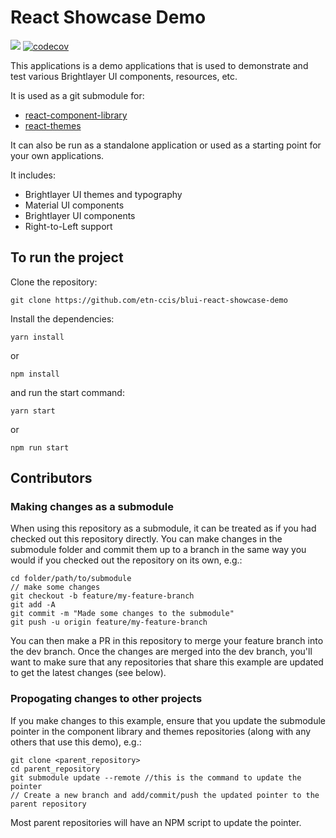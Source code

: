 # React Showcase Demo

[![](https://img.shields.io/circleci/build/github/etn-ccis/blui-react-showcase-demo/master.svg?style=flat)](https://circleci.com/gh/brightlayer-ui/react-showcase-demo/tree/master) [![codecov](https://codecov.io/gh/etn-ccis/blui-react-showcase-demo/branch/master/graph/badge.svg?token=DNI4Z1LUL3)](https://codecov.io/gh/etn-ccis/blui-react-showcase-demo)

This applications is a demo applications that is used to demonstrate and test various Brightlayer UI components, resources, etc.

It is used as a git submodule for:

-   [react-component-library](https://github.com/etn-ccis/blui-react-component-library)
-   [react-themes](https://github.com/etn-ccis/blui-react-themes)

It can also be run as a standalone application or used as a starting point for your own applications.

It includes:

-   Brightlayer UI themes and typography
-   Material UI components
-   Brightlayer UI components
-   Right-to-Left support

## To run the project

Clone the repository:

```
git clone https://github.com/etn-ccis/blui-react-showcase-demo
```

Install the dependencies:

```
yarn install
```

or

```
npm install
```

and run the start command:

```
yarn start
```

or

```
npm run start
```

## Contributors

### Making changes as a submodule

When using this repository as a submodule, it can be treated as if you had checked out this repository directly. You can make changes in the submodule folder and commit them up to a branch in the same way you would if you checked out the repository on its own, e.g.:

```
cd folder/path/to/submodule
// make some changes
git checkout -b feature/my-feature-branch
git add -A
git commit -m "Made some changes to the submodule"
git push -u origin feature/my-feature-branch
```

You can then make a PR in this repository to merge your feature branch into the dev branch. Once the changes are merged into the dev branch, you'll want to make sure that any repositories that share this example are updated to get the latest changes (see below).

### Propogating changes to other projects

If you make changes to this example, ensure that you update the submodule pointer in the component library and themes repositories (along with any others that use this demo), e.g.:

```
git clone <parent_repository>
cd parent_repository
git submodule update --remote //this is the command to update the pointer
// Create a new branch and add/commit/push the updated pointer to the parent repository
```

Most parent repositories will have an NPM script to update the pointer.

